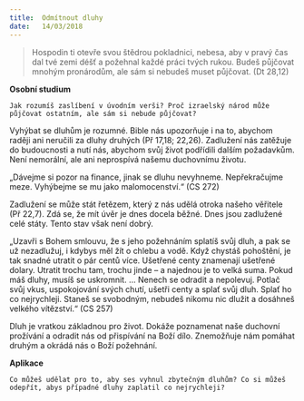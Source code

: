 ```yaml
---
title:  Odmítnout dluhy
date:   14/03/2018
---
```


> <p></p>
> Hospodin ti otevře svou štědrou pokladnici, nebesa, aby v pravý čas dal tvé zemi déšť a požehnal každé práci tvých rukou. Budeš půjčovat mnohým pronárodům, ale sám si nebudeš muset půjčovat. (Dt 28,12) 

**Osobní studium** 

`Jak rozumíš zaslíbení v úvodním verši? Proč izraelský národ může půjčovat ostatním, ale sám si nebude půjčovat?` 

Vyhýbat se dluhům je rozumné. Bible nás upozorňuje i na to, abychom raději ani neručili za dluhy druhých (Př 17,18; 22,26). Zadlužení nás zatěžuje do budoucnosti a nutí nás, abychom svůj život podřídili dalším požadavkům. Není nemorální, ale ani neprospívá našemu duchovnímu životu. 

„Dávejme si pozor na finance, jinak se dluhu nevyhneme. Nepřekračujme meze. Vyhýbejme se mu jako malomocenství.“ (CS 272) 

Zadlužení se může stát řetězem, který z nás udělá otroka našeho věřitele (Př 22,7). Zdá se, že mít úvěr je dnes docela běžné. Dnes jsou zadlužené celé státy. Tento stav však není dobrý.

„Uzavři s Bohem smlouvu, že s jeho požehnáním splatíš svůj dluh, a pak se už nezadlužuj, i kdybys měl žít o chlebu a vodě. Když chystáš pohoštění, je tak snadné utratit o pár centů více. Ušetřené centy znamenají ušetřené dolary. Utratit trochu tam, trochu jinde – a najednou je to velká suma. Pokud máš dluhy, musíš se uskromnit. … Nenech se odradit a nepolevuj. Potlač svůj vkus, uspokojování svých chutí, ušetři centy a splať svůj dluh. Splať ho co nejrychleji. Staneš se svobodným, nebudeš nikomu nic dlužit a dosáhneš velkého vítězství.“ (CS 257) 

Dluh je vratkou základnou pro život. Dokáže poznamenat naše duchovní prožívání a odradit nás od přispívání na Boží dílo. Znemožňuje nám pomáhat druhým a okrádá nás o Boží požehnání. 

**Aplikace** 

`Co můžeš udělat pro to, aby ses vyhnul zbytečným dluhům? Co si můžeš odepřít, abys případné dluhy zaplatil co nejrychleji?` 